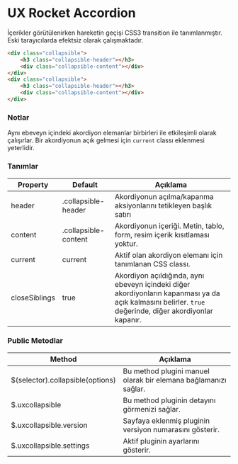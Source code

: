 UX Rocket Accordion
==================

İçerikler görütülenirken hareketin geçişi CSS3 transition ile tanımlanmıştır. Eski tarayıcılarda efektsiz olarak çalışmaktadır.


```HTML
<div class="collapsible">
    <h3 class="collapsible-header"></h3>
    <div class="collapsible-content"></div>
</div>
<div class="collapsible">
    <h3 class="collapsible-header"></h3>
    <div class="collapsible-content"></div>
</div>
```

### Notlar
Aynı ebeveyn içindeki akordiyon elemanlar birbirleri ile etkileşimli olarak çalışırlar. Bir akordiyonun açık gelmesi için `current` classı eklenmesi yeterlidir.

### Tanımlar
Property			 | Default			    | Açıklama
-------------------- | -------------------- | ------------------------------------------------------------------------
header               | .collapsible-header  | Akordiyonun açılma/kapanma aksiyonlarını tetikleyen başlık satırı
content              | .collapsible-content | Akordiyonun içeriği. Metin, tablo, form, resim içerik kısıtlaması yoktur.
current              | current              | Aktif olan akordiyon elemanı için tanımlanan CSS classı.
closeSiblings        | true                 | Akordiyon açıldığında, aynı ebeveyn içindeki diğer akordiyonların kapanması ya da açık kalmasını belirler. `true` değerinde, diğer akordiyonlar kapanır.

### Public Metodlar
Method						     | Açıklama
-------------------------------- | -------------------------------------------------------
$(selector).collapsible(options) | Bu method plugini manuel olarak bir elemana bağlamanızı sağlar.
$.uxcollapsible                  | Bu method pluginin detayını görmenizi sağlar.
$.uxcollapsible.version          | Sayfaya eklenmiş pluginin versiyon numarasını gösterir.
$.uxcollapsible.settings         | Aktif pluginin ayarlarını gösterir.

